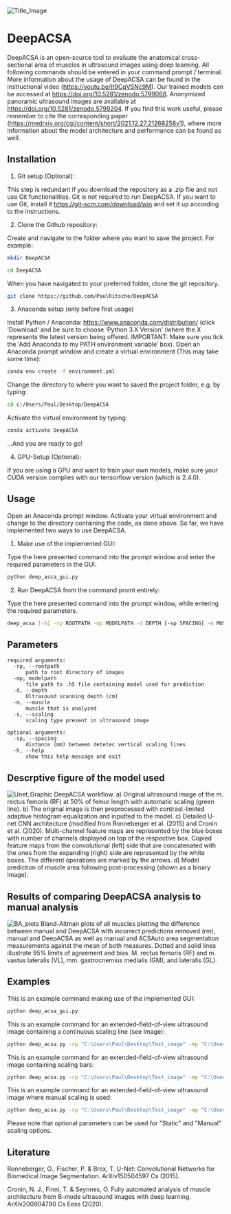 ![Title_Image](https://user-images.githubusercontent.com/71383228/148084248-5e169761-a075-4c86-836a-e9b2cec56ef6.jpg)

# DeepACSA

DeepACSA is an open-source tool to evaluate the anatomical cross-sectional area of muscles in ultrasound images using deep learning.
All following commands should be entered in your command prompt / terminal.
More information about the usage of DeepACSA can be found in the instructional video (https://youtu.be/It9CqVSNc9M). 
Our trained models can be accessed at https://doi.org/10.5281/zenodo.5799068. Anonymized panoramic ultrasound images are available at https://doi.org/10.5281/zenodo.5799204. 
If you find this work useful, please remember to cite the corresponding paper (https://medrxiv.org/cgi/content/short/2021.12.27.21268258v1), where more information about the model architecture and performance can be found as well. 

## Installation 

1. Git setup (Optional): 

This step is redundant if you download the repository as a .zip file and not use Git functionalities. Git is not required to run DeepACSA.
If you want to use Git, install it https://git-scm.com/download/win and set it up according to the instructions. 

2. Clone the Github repository:

Create and navigate to the folder where you want to save the project. For example:

```sh
mkdir DeepACSA
```
```sh
cd DeepACSA
```

When you have navigated to your preferred folder, clone the git repository.

```sh
git clone https://github.com/PaulRitsche/DeepACSA
```

3. Anaconda setup (only before first usage)

Install Python / Anaconda: https://www.anaconda.com/distribution/ (click ‘Download’ and be sure to choose ‘Python 3.X Version’ (where the X represents the latest version being offered. IMPORTANT: Make sure you tick the ‘Add Anaconda to my PATH environment variable’ box).
Open an Anaconda prompt window and create a virtual environment (This may take some time):

```sh
conda env create -f environment.yml 
```
Change the directory to where you want to saved the project folder, e.g. by typing:

```sh
cd c:/Users/Paul/Desktop/DeepACSA
```

Activate the virtual environment by typing:

```sh
conda activate DeepACSA
```

...And you are ready to go!

4. GPU-Setup (Optional): 

If you are using a GPU and want to train your own models, make sure your CUDA version complies with our tensorflow version (which is 2.4.0). 

## Usage

Open an Anaconda prompt window.
Activate your virtual environment and change to the directory containing the code, as done above. So far, we have implemented two ways to use DeepACSA. 

1. Make use of the implemented GUI:

Type the here presented command into the prompt window and enter the required parameters in the GUI. 

```sh
python deep_asca_gui.py

```

2. Run DeepACSA from the command promt entirely:

Type the here presented command into the prompt window, while entering the required parameters. 

```sh
deep_acsa [-h] -rp ROOTPATH -mp MODELPATH -d DEPTH [-sp SPACING] -m MUSCLE -s SCALING

```

## Parameters

```console
required arguments:
  -rp, --rootpath 
      path to root directory of images
  -mp, modelpath
  	  file path to .h5 file containing model used for prediction
  -d, --depth
  	  Ultrasound scanning depth (cm)
  -m, --muscle
  	  muscle that is analyzed
  -s, --scaling
  	  scaling type present in ultrasound image

optional arguments:
  -sp, --spacing
  	  distance (mm) between detetec vertical scaling lines
  -h, --help
      show this help message and exit
```

## Descrptive figure of the model used

![Unet_Graphic](https://user-images.githubusercontent.com/71383228/148084251-8b467364-566b-415b-ac38-ad1131e88e56.jpg)
DeepACSA workflow. a) Original ultrasound image of the m. rectus femoris (RF) at 50% of femur length with automatic scaling (green line). b) The original image is then preprocessed with contrast-limited adaptive histogram equalization and inputted to the model. c) Detailed U-net CNN architecture (modified from Ronneberger et al. (2015) and Cronin et al. (2020). Multi-channel feature maps are represented by the blue boxes with number of channels displayed on top of the respective box. Copied feature maps from the convolutional (left) side that are concatenated with the ones from the expanding (right) side are represented by the white boxes. The different operations are marked by the arrows. d) Model prediction of muscle area following post-processing (shown as a binary image). 


## Results of comparing DeepACSA analysis to manual analysis

![BA_plots](https://user-images.githubusercontent.com/71383228/148084254-81cc4b04-16b4-4bf3-9774-c823682057e2.jpg)
Bland-Altman plots of all muscles plotting the difference between manual and DeepACSA with incorrect predictions removed (rm), manual and DeepACSA as well as manual and ACSAuto area segmentation measurements against the mean of both measures. Dotted and solid lines illustrate 95% limits of agreement and bias. M. rectus femoris (RF) and m. vastus lateralis (VL), mm. gastrocnemius medialis (GM), and lateralis (GL).

## Examples

This is an example command making use of the implemented GUI:
```sh
python deep_acsa_gui.py 
```
This is an example command for an extended-field-of-view ultrasound image containing a continuous scaling line (see Image):
```sh
python deep_acsa.py -rp "C:\Users\Paul\Desktop\Test_image" -mp "C:\Users\Paul\Desktop\Test_image\model\model.h5" -d 6 -m "RF" -s "EFOV"
```
This is an example command for an extended-field-of-view ultrasound image containing scaling bars:
```sh
python deep_acsa.py -rp "C:\Users\Paul\Desktop\Test_image" -mp "C:\Users\Paul\Desktop\Test_image\model\model.h5" -sp 5 -m "RF" -s "Static"
```
This is an example command for an extended-field-of-view ultrasound image where manual scaling is used:
```sh
python deep_acsa.py -rp "C:\Users\Paul\Desktop\Test_image" -mp "C:\Users\Paul\Desktop\Test_image\model\model.h5" -sp 5 -m "RF" -s "Manual"
```
Please note that optional parameters can be used for "Static" and "Manual" scaling options. 

## Literature
Ronneberger, O., Fischer, P. & Brox, T. U-Net: Convolutional Networks for Biomedical Image Segmentation. ArXiv150504597 Cs (2015).

Cronin, N. J., Finni, T. & Seynnes, O. Fully automated analysis of muscle architecture from B-mode ultrasound images with deep learning. ArXiv200904790 Cs Eess (2020).
